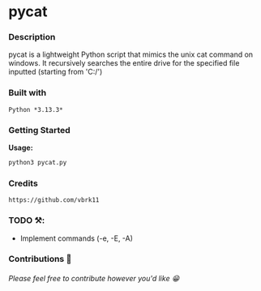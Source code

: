 # pycat


### Description

pycat is a lightweight Python script that mimics the unix cat command on windows.
It recursively searches the entire drive for the specified file inputted (starting from 'C:/')

### Built with
```
Python *3.13.3*
```


### Getting Started  
**Usage:**

```bash
python3 pycat.py
```

### Credits
```
https://github.com/vbrk11
```

### TODO ⚒️:
- Implement commands (-e, -E, -A)

### Contributions 🎉
###### Please feel free to contribute however you'd like 😁


